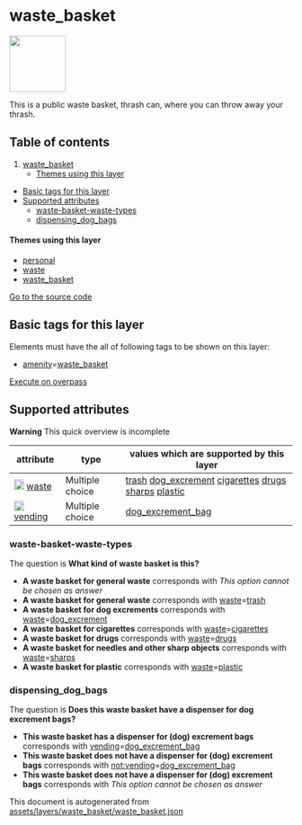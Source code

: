 

 waste_basket 
==============



<img src='https://mapcomplete.osm.be/./assets/themes/waste_basket/waste_basket.svg' height="100px"> 

This is a public waste basket, thrash can, where you can throw away your thrash.




## Table of contents

1. [waste_basket](#waste_basket)
      * [Themes using this layer](#themes-using-this-layer)
  - [Basic tags for this layer](#basic-tags-for-this-layer)
  - [Supported attributes](#supported-attributes)
    + [waste-basket-waste-types](#waste-basket-waste-types)
    + [dispensing_dog_bags](#dispensing_dog_bags)










#### Themes using this layer 





  - [personal](https://mapcomplete.osm.be/personal)
  - [waste](https://mapcomplete.osm.be/waste)
  - [waste_basket](https://mapcomplete.osm.be/waste_basket)


[Go to the source code](../assets/layers/waste_basket/waste_basket.json)



 Basic tags for this layer 
---------------------------



Elements must have the all of following tags to be shown on this layer:



  - <a href='https://wiki.openstreetmap.org/wiki/Key:amenity' target='_blank'>amenity</a>=<a href='https://wiki.openstreetmap.org/wiki/Tag:amenity%3Dwaste_basket' target='_blank'>waste_basket</a>


[Execute on overpass](http://overpass-turbo.eu/?Q=%5Bout%3Ajson%5D%5Btimeout%3A90%5D%3B(%20%20%20%20nwr%5B%22amenity%22%3D%22waste_basket%22%5D(%7B%7Bbbox%7D%7D)%3B%0A)%3Bout%20body%3B%3E%3Bout%20skel%20qt%3B)



 Supported attributes 
----------------------



**Warning** This quick overview is incomplete



attribute | type | values which are supported by this layer
----------- | ------ | ------------------------------------------
[<img src='https://mapcomplete.osm.be/assets/svg/statistics.svg' height='18px'>](https://taginfo.openstreetmap.org/keys/waste#values) [waste](https://wiki.openstreetmap.org/wiki/Key:waste) | Multiple choice | [trash](https://wiki.openstreetmap.org/wiki/Tag:waste%3Dtrash) [dog_excrement](https://wiki.openstreetmap.org/wiki/Tag:waste%3Ddog_excrement) [cigarettes](https://wiki.openstreetmap.org/wiki/Tag:waste%3Dcigarettes) [drugs](https://wiki.openstreetmap.org/wiki/Tag:waste%3Ddrugs) [sharps](https://wiki.openstreetmap.org/wiki/Tag:waste%3Dsharps) [plastic](https://wiki.openstreetmap.org/wiki/Tag:waste%3Dplastic)
[<img src='https://mapcomplete.osm.be/assets/svg/statistics.svg' height='18px'>](https://taginfo.openstreetmap.org/keys/vending#values) [vending](https://wiki.openstreetmap.org/wiki/Key:vending) | Multiple choice | [dog_excrement_bag](https://wiki.openstreetmap.org/wiki/Tag:vending%3Ddog_excrement_bag) [](https://wiki.openstreetmap.org/wiki/Tag:vending%3D)




### waste-basket-waste-types 



The question is **What kind of waste basket is this?**





  - **A waste basket for general waste** corresponds with _This option cannot be chosen as answer_
  - **A waste basket for general waste** corresponds with <a href='https://wiki.openstreetmap.org/wiki/Key:waste' target='_blank'>waste</a>=<a href='https://wiki.openstreetmap.org/wiki/Tag:waste%3Dtrash' target='_blank'>trash</a>
  - **A waste basket for dog excrements** corresponds with <a href='https://wiki.openstreetmap.org/wiki/Key:waste' target='_blank'>waste</a>=<a href='https://wiki.openstreetmap.org/wiki/Tag:waste%3Ddog_excrement' target='_blank'>dog_excrement</a>
  - **A waste basket for cigarettes** corresponds with <a href='https://wiki.openstreetmap.org/wiki/Key:waste' target='_blank'>waste</a>=<a href='https://wiki.openstreetmap.org/wiki/Tag:waste%3Dcigarettes' target='_blank'>cigarettes</a>
  - **A waste basket for drugs** corresponds with <a href='https://wiki.openstreetmap.org/wiki/Key:waste' target='_blank'>waste</a>=<a href='https://wiki.openstreetmap.org/wiki/Tag:waste%3Ddrugs' target='_blank'>drugs</a>
  - **A waste basket for needles and other sharp objects** corresponds with <a href='https://wiki.openstreetmap.org/wiki/Key:waste' target='_blank'>waste</a>=<a href='https://wiki.openstreetmap.org/wiki/Tag:waste%3Dsharps' target='_blank'>sharps</a>
  - **A waste basket for plastic** corresponds with <a href='https://wiki.openstreetmap.org/wiki/Key:waste' target='_blank'>waste</a>=<a href='https://wiki.openstreetmap.org/wiki/Tag:waste%3Dplastic' target='_blank'>plastic</a>




### dispensing_dog_bags 



The question is **Does this waste basket have a dispenser for dog excrement bags?**





  - **This waste basket has a dispenser for (dog) excrement bags** corresponds with <a href='https://wiki.openstreetmap.org/wiki/Key:vending' target='_blank'>vending</a>=<a href='https://wiki.openstreetmap.org/wiki/Tag:vending%3Ddog_excrement_bag' target='_blank'>dog_excrement_bag</a>
  - **This waste basket <b>does not</b> have a dispenser for (dog) excrement bags** corresponds with <a href='https://wiki.openstreetmap.org/wiki/Key:not:vending' target='_blank'>not:vending</a>=<a href='https://wiki.openstreetmap.org/wiki/Tag:not:vending%3Ddog_excrement_bag' target='_blank'>dog_excrement_bag</a>
  - **This waste basket <b>does not</b> have a dispenser for (dog) excrement bags** corresponds with _This option cannot be chosen as answer_
 

This document is autogenerated from [assets/layers/waste_basket/waste_basket.json](https://github.com/pietervdvn/MapComplete/blob/develop/assets/layers/waste_basket/waste_basket.json)